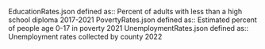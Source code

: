 EducationRates.json defined as::        Percent of adults with less than a high school diploma          2017-2021
PovertyRates.json defined as::          Estimated percent of people age 0-17 in poverty                 2021
UnemploymentRates.json defined as::     Unemployment rates collected by county                          2022